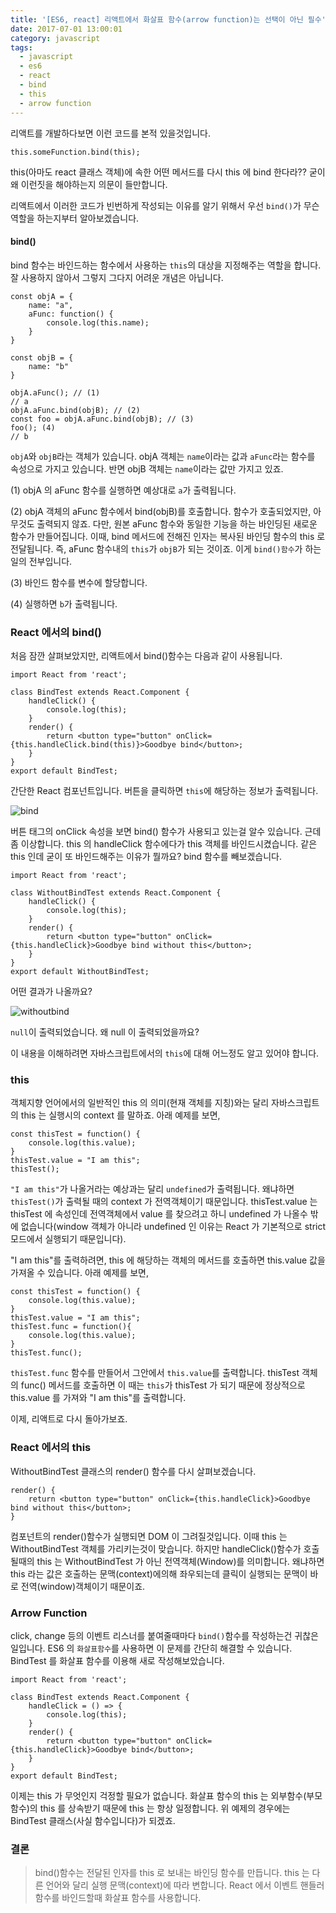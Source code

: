 ```yaml
---
title: '[ES6, react] 리액트에서 화살표 함수(arrow function)는 선택이 아닌 필수'
date: 2017-07-01 13:00:01
category: javascript
tags:
  - javascript
  - es6
  - react
  - bind
  - this
  - arrow function
---
```


리액트를 개발하다보면 이런 코드를 본적 있을것입니다.

```
this.someFunction.bind(this);
```

this(아마도 react 클래스 객체)에 속한 어떤 메서드를 다시 this 에 bind 한다라?? 굳이 왜 이런짓을 해야하는지 의문이 들만합니다.

리액트에서 이러한 코드가 빈번하게 작성되는 이유를 알기 위해서 우선 `bind()`가 무슨 역할을 하는지부터 알아보겠습니다.

#### bind()

bind 함수는 바인드하는 함수에서 사용하는 `this`의 대상을 지정해주는 역할을 합니다. 잘 사용하지 않아서 그렇지 그다지 어려운 개념은 아닙니다.

```
const objA = {
    name: "a",
    aFunc: function() {
        console.log(this.name);
    }
}

const objB = {
    name: "b"
}

objA.aFunc(); // (1)
// a
objA.aFunc.bind(objB); // (2)
const foo = objA.aFunc.bind(objB); // (3)
foo(); (4)
// b
```

`objA`와 `objB`라는 객체가 있습니다. objA 객체는 `name`이라는 값과 `aFunc`라는 함수를 속성으로 가지고 있습니다. 반면 objB 객체는 `name`이라는 값만 가지고 있죠.

(1) objA 의 aFunc 함수를 실행하면 예상대로 `a`가 출력됩니다.

(2) objA 객체의 aFunc 함수에서 bind(objB)를 호출합니다. 함수가 호출되었지만, 아무것도 출력되지 않죠. 다만, 원본 aFunc 함수와 동일한 기능을 하는 바인딩된 새로운 함수가 만들어집니다. 이때, bind 메서드에 전해진 인자는 복사된 바인딩 함수의 this 로 전달됩니다. 즉, aFunc 함수내의 `this`가 `objB`가 되는 것이죠. 이게 `bind()함수`가 하는 일의 전부입니다.

(3) 바인드 함수를 변수에 할당합니다.

(4) 실행하면 `b`가 출력됩니다.

### React 에서의 bind()

처음 잠깐 살펴보았지만, 리액트에서 bind()함수는 다음과 같이 사용됩니다.

```
import React from 'react';

class BindTest extends React.Component {
    handleClick() {
        console.log(this);
    }
    render() {
        return <button type="button" onClick={this.handleClick.bind(this)}>Goodbye bind</button>;
    }
}
export default BindTest;
```

간단한 React 컴포넌트입니다. 버튼을 클릭하면 `this`에 해당하는 정보가 출력됩니다.

![bind](./bind.png)

버튼 태그의 onClick 속성을 보면 bind() 함수가 사용되고 있는걸 알수 있습니다. 근데 좀 이상합니다. this 의 handleClick 함수에다가 this 객체를 바인드시켰습니다. 같은 this 인데 굳이 또 바인드해주는 이유가 뭘까요? bind 함수를 빼보겠습니다.

```
import React from 'react';

class WithoutBindTest extends React.Component {
    handleClick() {
        console.log(this);
    }
    render() {
        return <button type="button" onClick={this.handleClick}>Goodbye bind without this</button>;
    }
}
export default WithoutBindTest;
```

어떤 결과가 나올까요?

![withoutbind](./withoutbind.png)

`null`이 출력되었습니다. 왜 null 이 출력되었을까요?

이 내용을 이해하려면 자바스크립트에서의 `this`에 대해 어느정도 알고 있어야 합니다.

### this

객체지향 언어에서의 일반적인 this 의 의미(현재 객체를 지칭)와는 달리 자바스크립트의 this 는 실행시의 context 를 말하죠. 아래 예제를 보면,

```
const thisTest = function() {
    console.log(this.value);
}
thisTest.value = "I am this";
thisTest();
```

`"I am this"`가 나올거라는 예상과는 달리 `undefined`가 출력됩니다. 왜냐하면 `thisTest()`가 출력될 때의 context 가 전역객체이기 때문입니다. thisTest.value 는 thisTest 에 속성인데 전역객체에서 value 를 찾으려고 하니 undefined 가 나올수 밖에 없습니다(window 객체가 아니라 undefined 인 이유는 React 가 기본적으로 strict 모드에서 실행되기 때문입니다).

"I am this"를 출력하려면, this 에 해당하는 객체의 메서드를 호출하면 this.value 값을 가져올 수 있습니다. 아래 예제를 보면,

```
const thisTest = function() {
    console.log(this.value);
}
thisTest.value = "I am this";
thisTest.func = function(){
    console.log(this.value);
}
thisTest.func();
```

`thisTest.func` 함수를 만들어서 그안에서 `this.value`를 출력합니다. thisTest 객체의 func() 메서드를 호출하면 이 때는 `this`가 thisTest 가 되기 때문에 정상적으로 this.value 를 가져와 "I am this"를 출력합니다.

이제, 리액트로 다시 돌아가보죠.

### React 에서의 this

WithoutBindTest 클래스의 render() 함수를 다시 살펴보겠습니다.

```
render() {
    return <button type="button" onClick={this.handleClick}>Goodbye bind without this</button>;
}
```

컴포넌트의 render()함수가 실행되면 DOM 이 그려질것입니다. 이때 this 는 WithoutBindTest 객체를 가리키는것이 맞습니다. 하지만 handleClick()함수가 호출될때의 this 는 WithoutBindTest 가 아닌 전역객체(Window)를 의미합니다. 왜냐하면 this 라는 값은 호출하는 문맥(context)에의해 좌우되는데 클릭이 실행되는 문맥이 바로 전역(window)객체이기 때문이죠.

### Arrow Function

click, change 등의 이벤트 리스너를 붙여줄때마다 `bind()`함수를 작성하는건 귀찮은 일입니다. ES6 의 `화살표함수`를 사용하면 이 문제를 간단히 해결할 수 있습니다. BindTest 를 화살표 함수를 이용해 새로 작성해보았습니다.

```
import React from 'react';

class BindTest extends React.Component {
    handleClick = () => {
        console.log(this);
    }
    render() {
        return <button type="button" onClick={this.handleClick}>Goodbye bind</button>;
    }
}
export default BindTest;
```

이제는 this 가 무엇인지 걱정할 필요가 없습니다. 화살표 함수의 this 는 외부함수(부모함수)의 this 를 상속받기 때문에 this 는 항상 일정합니다. 위 예제의 경우에는 BindTest 클래스(사실 함수입니다)가 되겠죠.

### 결론

> bind()함수는 전달된 인자를 this 로 보내는 바인딩 함수를 만듭니다.
> this 는 다른 언어와 달리 실행 문맥(context)에 따라 변합니다.
> React 에서 이벤트 핸들러 함수를 바인드할때 화살표 함수를 사용합니다.

